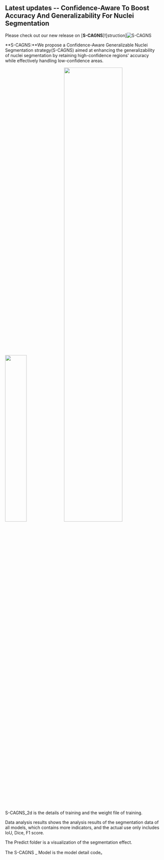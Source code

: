 ## Latest updates -- Confidence-Aware To Boost Accuracy And Generalizability For Nuclei Segmentation

Please check out our new release on [**S-CAGNS**]![struction]![S-CAGNS](https://github.com/user-attachments/assets/a39e9b74-de7c-4adb-b572-34a2a29a6acb)

**S-CAGNS:**We propose a Confidence-Aware Generalizable Nuclei Segmentation strategy(S-CAGNS) aimed at enhancing the generalizability of nuclei segmentation by retaining high-confidence regions' accuracy while effectively handling low-confidence areas.

<p float="left">
  <img src="assets/masks1.png?raw=true" width="37.25%" />
  <img src="assets/masks2.jpg?raw=true" width="61.5%" /> 
</p>

S-CAGNS_2d is the details of training and the weight file of training.

Data analysis results shows the analysis results of the segmentation data of all models, which contains more indicators, and the actual use only includes IoU, Dice, F1 score.

The Predict folder is a visualization of the segmentation effect.

The S-CAGNS _ Model is the model detail code。
